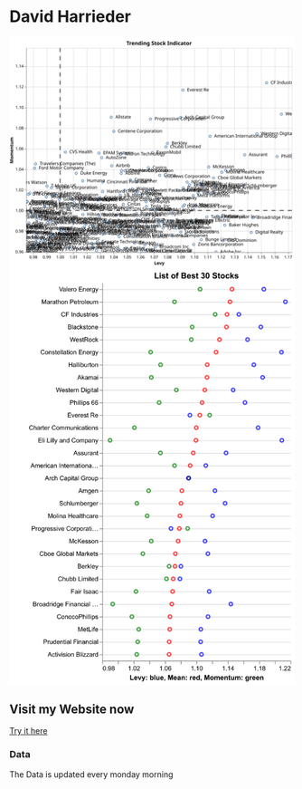 # David Harrieder
![30 Best Performing Stocks](./visualization.svg)
![Chart of Trendcompass](./bestperf.png)


## Visit my Website now
[Try it here](https://nikolausdavid.github.io)

### Data
The Data is updated every monday morning
